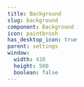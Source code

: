 ```yaml
---
title: Background
slug: background
component: Background
icon: paintbrush
has_desktop_icon: true
parent: settings
window:
  width: 410
  height: 500
  boolean: false
---
```

